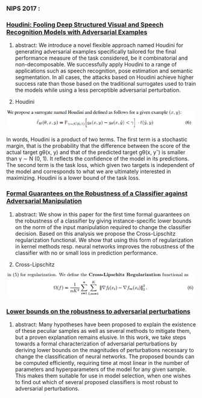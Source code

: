 ### NIPS 2017 :

### [Houdini: Fooling Deep Structured Visual and Speech Recognition Models with Adversarial Examples](https://papers.nips.cc/paper/7273-houdini-fooling-deep-structured-visual-and-speech-recognition-models-with-adversarial-examples)
1. abstract:
We introduce a novel flexible approach named Houdini for
generating adversarial examples specifically tailored for the final performance
measure of the task considered, be it combinatorial and non-decomposable. We
successfully apply Houdini to a range of applications such as speech recognition,
pose estimation and semantic segmentation. In all cases, the attacks based on
Houdini achieve higher success rate than those based on the traditional surrogates
used to train the models while using a less perceptible adversarial perturbation.

2. Houdini

![hou](figures/Houdini.png)

In words, Houdini is a product of two terms. The first term is a stochastic margin, that is the
probability that the difference between the score of the actual target gθ(x, y) and that of the predicted
target gθ(x, yˆ) is smaller than γ ∼ N (0, 1). It reflects the confidence of the model in its predictions.
The second term is the task loss, which given two targets is independent of the model and corresponds
to what we are ultimately interested in maximizing. Houdini is a lower bound of the task loss.

### [Formal Guarantees on the Robustness of a Classifier against Adversarial Manipulation](https://papers.nips.cc/paper/6821-formal-guarantees-on-the-robustness-of-a-classifier-against-adversarial-manipulation.pdf)
1. abstract:
We show in this paper for the first time formal guarantees on the robustness
of a classifier by giving instance-specific lower bounds on the norm of the
input manipulation required to change the classifier decision. Based on
this analysis we propose the Cross-Lipschitz regularization functional. We
show that using this form of regularization in kernel methods resp. neural
networks improves the robustness of the classifier with no or small loss in
prediction performance.

2. Cross-Lipschitz

![lip](figures/lipschitz.png)

### [Lower bounds on the robustness to adversarial perturbations](https://papers.nips.cc/paper/6682-lower-bounds-on-the-robustness-to-adversarial-perturbations)

1. abstract:
Many hypotheses have
been proposed to explain the existence of these peculiar samples as well as several
methods to mitigate them, but a proven explanation remains elusive. In this work,
we take steps towards a formal characterization of adversarial perturbations by
deriving lower bounds on the magnitudes of perturbations necessary to change the
classification of neural networks. The proposed bounds can be computed efficiently,
requiring time at most linear in the number of parameters and hyperparameters
of the model for any given sample. This makes them suitable for use in model
selection, when one wishes to find out which of several proposed classifiers is
most robust to adversarial perturbations.